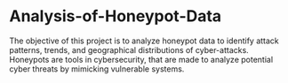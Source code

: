 # Analysis-of-Honeypot-Data
The objective of this project is to analyze honeypot data to identify attack patterns, trends, and geographical distributions of cyber-attacks. Honeypots are tools in cybersecurity, that are made to analyze potential cyber threats by mimicking vulnerable systems. 
